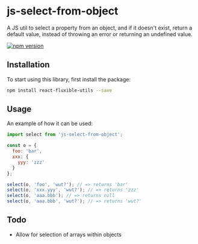 # js-select-from-object
A JS util to select a property from an object, and if it doesn't exist, return a default value, instead of throwing an error or returning an undefined value.

[![npm version](https://badge.fury.io/js/js-select-from-object.svg)](https://badge.fury.io/js/js-select-from-object)

## Installation

To start using this library, first install the package:

```bash
npm install react-fluxible-utils --save
```

## Usage

 An example of how it can be used:

```javascript
import select from 'js-select-from-object';

const o = {
  foo: 'bar',
  xxx: {
    yyy: 'zzz'
  }
};

select(o, 'foo', 'wut?'); // => returns 'bar'
select(o, 'xxx.yyy', 'wut?'); // => returns 'zzz'
select(o, 'aaa.bbb'); // => returns null
select(o, 'aaa.bbb', 'wut?'); // => returns 'wut?'
```

## Todo

* Allow for selection of arrays within objects
